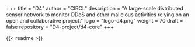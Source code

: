 +++
title = "D4"
author = "CIRCL"
description = "A large-scale distributed sensor network to monitor DDoS and other malicious activities relying on an open and collaborative project."
logo = "logo-d4.png"
weight = 70
draft = false
repository = "D4-project/d4-core"
+++

{{< readme >}}
